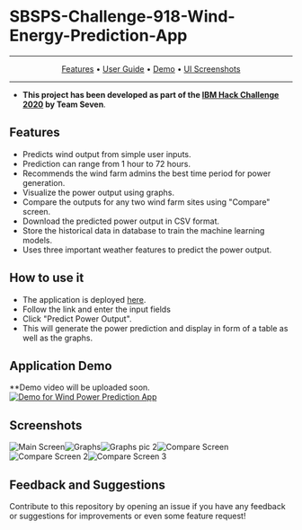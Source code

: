 # SBSPS-Challenge-918-Wind-Energy-Prediction-App


---
<p align="center">
    <a href="#features">Features</a> &bull;
    <a href="#how-to-use-it">User Guide</a> &bull;
    <a href="#application-demo">Demo</a> &bull;
    <a href="#screenshots">UI Screenshots</a>
</p>

---


* **This project has been developed as part of the [IBM Hack Challenge 2020](https://smartinternz.com/ibm-hack-challenge-2020) by Team Seven**.

## Features 
* Predicts wind output from simple user inputs.
* Prediction can range from 1 hour to 72 hours.
* Recommends the wind farm admins the best time period for power generation.
* Visualize the power output using graphs.
* Compare the outputs for any two wind farm sites using "Compare" screen.
* Download the predicted power output in CSV format.
* Store the historical data in database to train the machine learning models. 
* Uses three important weather features to predict the power output.

## How to use it
* The application is deployed [here](https://node-red-seven.eu-gb.mybluemix.net/ui/#!/0?socketid=0rhfSrtrPdiOimYiAAAT).
* Follow the link and enter the input fields
* Click "Predict Power Output".
* This will generate the power prediction and display in form of a table as well as the graphs.


## Application Demo

**Demo video will be uploaded soon.
[![Demo for Wind Power Prediction App](https://img.youtube.com/)](https://www.youtube.com/) 

## Screenshots
![Main Screen](https://github.com/SmartPracticeschool/SBSPS-Challenge-918-Wind-Energy-Prediction-App/blob/master/1594690629863.png "App's Login Screen")![Graphs](https://github.com/SmartPracticeschool/SBSPS-Challenge-918-Wind-Energy-Prediction-App/blob/master/1594690673221.png "App's Pic 2")![Graphs pic 2](https://github.com/SmartPracticeschool/SBSPS-Challenge-918-Wind-Energy-Prediction-App/blob/master/1594690765448.png "App's pic 3")![Compare Screen](https://github.com/SmartPracticeschool/SBSPS-Challenge-918-Wind-Energy-Prediction-App/blob/master/1594690819158.png "App's Compare Screen")![Compare Screen 2](https://github.com/SmartPracticeschool/SBSPS-Challenge-918-Wind-Energy-Prediction-App/blob/master/1594690849652.png "App's Compare Screen")![Compare Screen 3](https://github.com/SmartPracticeschool/SBSPS-Challenge-918-Wind-Energy-Prediction-App/blob/master/1594690865828.png "App's Compare Screen")


## Feedback and Suggestions
Contribute to this repository by opening an issue if you have any feedback or suggestions for improvements or even some feature request!







